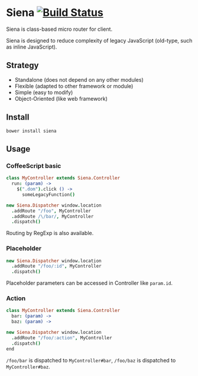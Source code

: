 Siena [![Build Status](https://travis-ci.org/MisumiRize/siena.svg?branch=master)](https://travis-ci.org/MisumiRize/siena)
=====

Siena is class-based micro router for client.

Siena is designed to reduce complexity of legacy JavaScript (old-type, such as inline JavaScript).

## Strategy

* Standalone (does not depend on any other modules)
* Flexible (adapted to other framework or module)
* Simple (easy to modify)
* Object-Oriented (like web framework)

## Install

```
bower install siena
```

## Usage

### CoffeeScript basic

```coffee
class MyController extends Siena.Controller
  run: (param) ->
    $(".dom").click () ->
      someLegacyFunction()

new Siena.Dispatcher window.location
  .addRoute "/foo", MyController
  .addRoute /\/bar/, MyController
  .dispatch()
```

Routing by RegExp is also available.

### Placeholder

```coffee
new Siena.Dispatcher window.location
  .addRoute "/foo/:id", MyController
  .dispatch()
```

Placeholder parameters can be accessed in Controller like `param.id`.

### Action

```coffee
class MyController extends Siena.Controller
  bar: (param) ->
  baz: (param) ->

new Siena.Dispatcher window.location
  .addRoute "/foo/:action", MyController
  .dispatch()
end
```

`/foo/bar` is dispatched to `MyController#bar`, `/foo/baz` is dispatched to `MyController#baz`.

